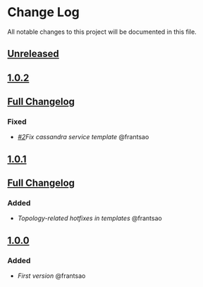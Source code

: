 # Change Log
All notable changes to this project will be documented in this file.

## [Unreleased](https://github.com/idealista/cassandra_role/tree/develop)

## [1.0.2](https://github.com/idealista/cassandra_role/tree/1.0.2)
## [Full Changelog](https://github.com/idealista/cassandra_role/compare/1.0.1...1.0.2)
### Fixed
- *[#2](https://github.com/idealista/cassandra_role/issues/2)Fix cassandra service template* @frantsao


## [1.0.1](https://github.com/idealista/cassandra_role/tree/1.0.1)
## [Full Changelog](https://github.com/idealista/cassandra_role/compare/1.0.0...1.0.1)
### Added
- *Topology-related hotfixes in templates* @frantsao

## [1.0.0](https://github.com/idealista/cassandra_role/tree/1.0.0)
### Added
- *First version* @frantsao
